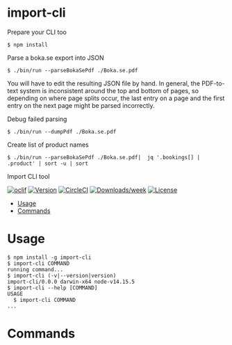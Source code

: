 import-cli
==========

Prepare your CLI too

```
$ npm install
```

Parse a boka.se export into JSON

```
$ ./bin/run --parseBokaSePdf ./Boka.se.pdf
```

You will have to edit the resulting JSON file by hand.  In general, the PDF-to-text system is inconsistent around the top and bottom of pages, so depending on where page splits occur, the last entry on a page and the first entry on the next page might be parsed incorrectly.


Debug failed parsing
```
$ ./bin/run --dumpPdf ./Boka.se.pdf
```

Create list of product names
```
$ ./bin/run --parseBokaSePdf ./Boka.se.pdf|  jq '.bookings[] | .product' | sort -u | sort
```


Import CLI tool

[![oclif](https://img.shields.io/badge/cli-oclif-brightgreen.svg)](https://oclif.io)
[![Version](https://img.shields.io/npm/v/import-cli.svg)](https://npmjs.org/package/import-cli)
[![CircleCI](https://circleci.com/gh/import-cli/import-cli/tree/master.svg?style=shield)](https://circleci.com/gh/import-cli/import-cli/tree/master)
[![Downloads/week](https://img.shields.io/npm/dw/import-cli.svg)](https://npmjs.org/package/import-cli)
[![License](https://img.shields.io/npm/l/import-cli.svg)](https://github.com/import-cli/import-cli/blob/master/package.json)

<!-- toc -->
* [Usage](#usage)
* [Commands](#commands)
<!-- tocstop -->
# Usage
<!-- usage -->
```sh-session
$ npm install -g import-cli
$ import-cli COMMAND
running command...
$ import-cli (-v|--version|version)
import-cli/0.0.0 darwin-x64 node-v14.15.5
$ import-cli --help [COMMAND]
USAGE
  $ import-cli COMMAND
...
```
<!-- usagestop -->
# Commands
<!-- commands -->

<!-- commandsstop -->
